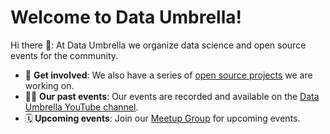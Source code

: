 # Welcome to Data Umbrella!

Hi there 👋: At Data Umbrella we organize data science and open source events for the community.

- 🧙 **Get involved**: We also have a series of [open source projects](https://dev.dataumbrella.org/) we are working on.
- 👩‍💻 **Our past events**: Our events are recorded and available on the [Data Umbrella YouTube channel](https://www.youtube.com/c/dataumbrella).
- 🗓️ **Upcoming events**: Join our [Meetup Group](https://www.meetup.com/data-umbrella/) for upcoming events.


<!--

**Here are some ideas to get you started:**

🙋‍♀️ A short introduction - what is your organization all about?
🌈 Contribution guidelines - how can the community get involved?
👩‍💻 Useful resources - where can the community find your docs? Is there anything else the community should know?
🍿 Fun facts - what does your team eat for breakfast?
🧙 Remember, you can do mighty things with the power of [Markdown](https://docs.github.com/github/writing-on-github/getting-started-with-writing-and-formatting-on-github/basic-writing-and-formatting-syntax)
-->
